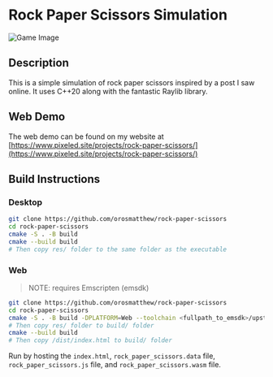 # Rock Paper Scissors Simulation

![Game Image](https://raw.githubusercontent.com/orosmatthew/rock-paper-scissors/master/image/game.gif)

## Description

This is a simple simulation of rock paper scissors inspired by a post I saw online. It uses C++20 along with the
fantastic Raylib library.

## Web Demo

The web demo can be found on my website
at [https://www.pixeled.site/projects/rock-paper-scissors/](https://www.pixeled.site/projects/rock-paper-scissors/)

## Build Instructions

### Desktop

```bash
git clone https://github.com/orosmatthew/rock-paper-scissors
cd rock-paper-scissors
cmake -S . -B build
cmake --build build
# Then copy res/ folder to the same folder as the executable
```

### Web

> NOTE: requires Emscripten (emsdk)

```bash
git clone https://github.com/orosmatthew/rock-paper-scissors
cd rock-paper-scissors
cmake -S . -B build -DPLATFORM=Web --toolchain <fullpath_to_emsdk>/upstream/emscripten/cmake/Modules/Platform/Emscripten.cmake
# Then copy res/ folder to build/ folder
cmake --build build
# Then copy /dist/index.html to build/ folder
```

Run by hosting the `index.html`, `rock_paper_scissors.data` file, `rock_paper_scissors.js` file,
and `rock_paper_scissors.wasm` file.
